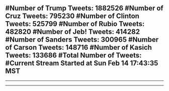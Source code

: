 #Number of Trump Tweets: 1882526
#Number of Cruz Tweets: 795230
#Number of Clinton Tweets: 525799
#Number of Rubio Tweets: 482820
#Number of Jeb! Tweets: 414282
#Number of Sanders Tweets: 300965
#Number of Carson Tweets: 148716
#Number of Kasich Tweets: 133686
#Total Number of Tweets:  
#Current Stream Started at Sun Feb 14 17:43:35 MST
---
---
---

